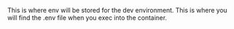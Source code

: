 This is where env will be stored for the dev environment. This is where you will find the .env file when you exec into the container.
